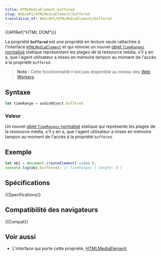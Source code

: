 ```yaml
---
title: HTMLMediaElement.buffered
slug: Web/API/HTMLMediaElement/buffered
translation_of: Web/API/HTMLMediaElement/buffered
---
```


{{APIRef("HTML DOM")}}

La propriété **`buffered`** est une propriété en lecture seule rattachée à l'interface [`HTMLMediaElement`](/fr/docs/Web/API/HTMLMediaElement) et qui renvoie un nouvel [objet `TimeRanges` normalisé](/fr/docs/Web/API/TimeRanges#objets_timeranges_normalisés) statique représentant les plages de la ressource média, s'il y en a, que l'agent utilisateur a mises en mémoire tampon au moment de l'accès à la propriété `buffered`.

> **Note :** Cette fonctionnalité n'est pas disponible au niveau des [Web Workers](/fr/docs/Web/API/Web_Workers_API).

## Syntaxe

```js
let timeRange = audioObject.buffered
```

### Valeur

Un nouvel [objet `TimeRanges` normalisé](/fr/docs/Web/API/TimeRanges#objets_timeranges_normalisés) statique qui représente les plages de la ressource média, s'il y en a, que l'agent utilisateur a mises en mémoire tampon au moment de l'accès à la propriété `buffered`.

## Exemple

```js
let obj = document.createElement('video');
console.log(obj.buffered); // TimeRanges { length: 0 }
```

## Spécifications

{{Specifications}}

## Compatibilité des navigateurs

{{Compat}}

## Voir aussi

- L'interface qui porte cette propriété, [HTMLMediaElement](/fr/docs/Web/API/HTMLMediaElement).

